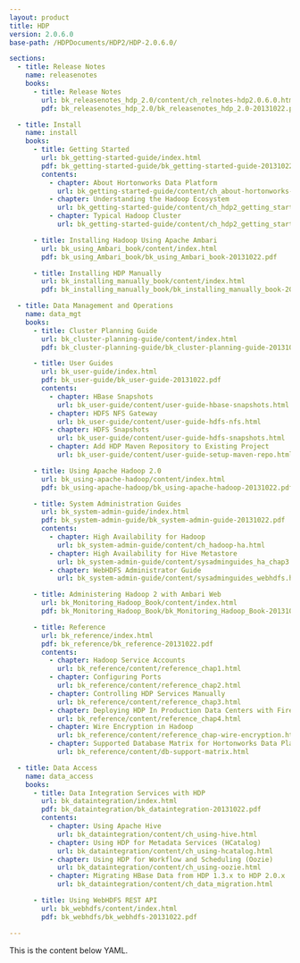 ```yaml
---
layout: product
title: HDP
version: 2.0.6.0
base-path: /HDPDocuments/HDP2/HDP-2.0.6.0/

sections:
  - title: Release Notes
    name: releasenotes
    books:
      - title: Release Notes
        url: bk_releasenotes_hdp_2.0/content/ch_relnotes-hdp2.0.6.0.html
        pdf: bk_releasenotes_hdp_2.0/bk_releasenotes_hdp_2.0-20131022.pdf

  - title: Install
    name: install
    books:
      - title: Getting Started
        url: bk_getting-started-guide/index.html
        pdf: bk_getting-started-guide/bk_getting-started-guide-20131022.pdf
        contents:
          - chapter: About Hortonworks Data Platform
            url: bk_getting-started-guide/content/ch_about-hortonworks-data-platform.html
          - chapter: Understanding the Hadoop Ecosystem
            url: bk_getting-started-guide/content/ch_hdp2_getting_started_chp2.html
          - chapter: Typical Hadoop Cluster
            url: bk_getting-started-guide/content/ch_hdp2_getting_started_chap3.html

      - title: Installing Hadoop Using Apache Ambari
        url: bk_using_Ambari_book/content/index.html
        pdf: bk_using_Ambari_book/bk_using_Ambari_book-20131022.pdf

      - title: Installing HDP Manually
        url: bk_installing_manually_book/content/index.html
        pdf: bk_installing_manually_book/bk_installing_manually_book-20131022.pdf

  - title: Data Management and Operations
    name: data_mgt
    books:
      - title: Cluster Planning Guide
        url: bk_cluster-planning-guide/content/index.html
        pdf: bk_cluster-planning-guide/bk_cluster-planning-guide-20131022.pdf

      - title: User Guides
        url: bk_user-guide/index.html
        pdf: bk_user-guide/bk_user-guide-20131022.pdf
        contents:
          - chapter: HBase Snapshots
            url: bk_user-guide/content/user-guide-hbase-snapshots.html
          - chapter: HDFS NFS Gateway
            url: bk_user-guide/content/user-guide-hdfs-nfs.html
          - chapter: HDFS Snapshots
            url: bk_user-guide/content/user-guide-hdfs-snapshots.html
          - chapter: Add HDP Maven Repository to Existing Project
            url: bk_user-guide/content/user-guide-setup-maven-repo.html

      - title: Using Apache Hadoop 2.0
        url: bk_using-apache-hadoop/content/index.html
        pdf: bk_using-apache-hadoop/bk_using-apache-hadoop-20131022.pdf

      - title: System Administration Guides
        url: bk_system-admin-guide/index.html
        pdf: bk_system-admin-guide/bk_system-admin-guide-20131022.pdf
        contents:
          - chapter: High Availability for Hadoop
            url: bk_system-admin-guide/content/ch_hadoop-ha.html
          - chapter: High Availability for Hive Metastore
            url: bk_system-admin-guide/content/sysadminguides_ha_chap3.html
          - chapter: WebHDFS Administrator Guide
            url: bk_system-admin-guide/content/sysadminguides_webhdfs.html

      - title: Administering Hadoop 2 with Ambari Web
        url: bk_Monitoring_Hadoop_Book/content/index.html
        pdf: bk_Monitoring_Hadoop_Book/bk_Monitoring_Hadoop_Book-20131022.pdf

      - title: Reference
        url: bk_reference/index.html
        pdf: bk_reference/bk_reference-20131022.pdf
        contents:
          - chapter: Hadoop Service Accounts
            url: bk_reference/content/reference_chap1.html
          - chapter: Configuring Ports
            url: bk_reference/content/reference_chap2.html
          - chapter: Controlling HDP Services Manually
            url: bk_reference/content/reference_chap3.html
          - chapter: Deploying HDP In Production Data Centers with Firewalls
            url: bk_reference/content/reference_chap4.html
          - chapter: Wire Encryption in Hadoop
            url: bk_reference/content/reference_chap-wire-encryption.html
          - chapter: Supported Database Matrix for Hortonworks Data Platform
            url: bk_reference/content/db-support-matrix.html

  - title: Data Access
    name: data_access
    books:
      - title: Data Integration Services with HDP
        url: bk_dataintegration/index.html
        pdf: bk_dataintegration/bk_dataintegration-20131022.pdf
        contents:
          - chapter: Using Apache Hive
            url: bk_dataintegration/content/ch_using-hive.html
          - chapter: Using HDP for Metadata Services (HCatalog)
            url: bk_dataintegration/content/ch_using-hcatalog.html
          - chapter: Using HDP for Workflow and Scheduling (Oozie)
            url: bk_dataintegration/content/ch_using-oozie.html
          - chapter: Migrating HBase Data from HDP 1.3.x to HDP 2.0.x
            url: bk_dataintegration/content/ch_data_migration.html

      - title: Using WebHDFS REST API
        url: bk_webhdfs/content/index.html
        pdf: bk_webhdfs/bk_webhdfs-20131022.pdf

---
```


This is the content below YAML.
